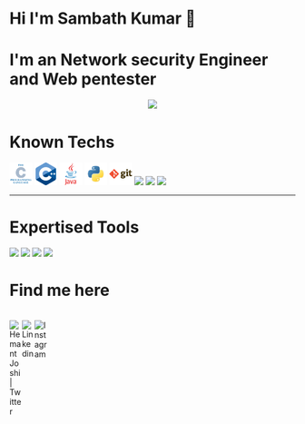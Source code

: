 # Hi I'm Sambath Kumar 👋
# I'm an Network security Engineer and  Web pentester


<div align="center">
<img src="https://i.imgur.com/8MupZHY.gif" width="400px" />
<br>
</div>
  
  
 # Known Techs

<p align="left">

  <div align="left">
  
  <code><img height="40" src="https://raw.githubusercontent.com/github/explore/80688e429a7d4ef2fca1e82350fe8e3517d3494d/topics/c/c.png"></code>
  <code><img height="40" src="https://raw.githubusercontent.com/github/explore/80688e429a7d4ef2fca1e82350fe8e3517d3494d/topics/cpp/cpp.png"></code> 
  <code><img height="40" src="https://raw.githubusercontent.com/devicons/devicon/master/icons/java/java-original-wordmark.svg"></code>
  <code><img height="40" src="https://raw.githubusercontent.com/github/explore/80688e429a7d4ef2fca1e82350fe8e3517d3494d/topics/python/python.png"></code>
  <code><img height="40" src="https://raw.githubusercontent.com/github/explore/80688e429a7d4ef2fca1e82350fe8e3517d3494d/topics/git/git.png"></code> 
  <code><img height="40" src="https://firebasestorage.googleapis.com/v0/b/superstar-32cda.appspot.com/o/cisco.png?alt=media&token=843d1bec-ebd5-4401-9936-bf5af8d3f810"></code>
  <code><img height="40" src="https://firebasestorage.googleapis.com/v0/b/superstar-32cda.appspot.com/o/docker.png?alt=media&token=9dda02ac-7f7d-49e7-a147-6e33ccaf7ee9"></code>
  <code><img height="40" src="https://firebasestorage.googleapis.com/v0/b/superstar-32cda.appspot.com/o/linux.png?alt=media&token=2c4ea8ca-05fb-4645-abe3-a998c4bd16b6"></code>
 

  </div>
  </p>

---

 # Expertised Tools
 
 <p align="left">

  <div align="left">
  
 
  <code><img height="40" src="https://firebasestorage.googleapis.com/v0/b/superstar-32cda.appspot.com/o/9165634fec8f-article-enterprise_logo_-_article.png?alt=media&token=5056d019-5e96-43a9-b6bb-e18f4bfa07b5"></code>
  <code><img height="40" src="https://firebasestorage.googleapis.com/v0/b/superstar-32cda.appspot.com/o/wireshark-1.png?alt=media&token=6e30e615-1d0b-454d-9949-4404ccaf4edd"></code>
  <code><img height="40" src="https://firebasestorage.googleapis.com/v0/b/superstar-32cda.appspot.com/o/metasploit_logo-300x300.png?alt=media&token=7482eaf1-f346-4a26-9561-e4765fd70daf"></code>
  <code><img height="40" src="https://firebasestorage.googleapis.com/v0/b/superstar-32cda.appspot.com/o/120px-Virtualbox_logo.png?alt=media&token=8568d288-45aa-4308-b47a-0ebad4c81b02"></code>

  </div>
  </p>


 # Find me here

<br/>
<a href="https://twitter.com/sambathk_crazy">
  <img align="left" alt="Hemant Joshi| Twitter" width="22px" src="https://cdn.jsdelivr.net/npm/simple-icons@v3/icons/twitter.svg" />
</a>
<a href="https://www.linkedin.com/in/sambath-kumar-3131671b8/">
  <img align="left" alt="Linkedin" width="22px" src="https://cdn.jsdelivr.net/npm/simple-icons@v3/icons/linkedin.svg" />
</a>
<a href="https://www.instagram.com/sk_devil_002/">
  <img align="left" alt="Instagram" width="22px" src="https://cdn.jsdelivr.net/npm/simple-icons@v3/icons/instagram.svg" />
</a>



<!--
**sambathkumar02/sambathkumar02** is a ✨ _special_ ✨ repository because its `README.md` (this file) appears on your GitHub profile.

Here are some ideas to get you started:

- 🔭 I’m currently working on ...
- 🌱 I’m currently learning Diffrent attack strategies on Network and Web.
- 👯 I’m looking to collaborate on ...
- 🤔 I’m looking for help with ...
- 💬 Ask me about Cyber security.
- 📫 How to reach me: ...
- 😄 Pronouns: ...
- ⚡ Fun fact: ...
-->
